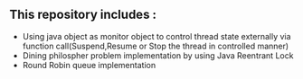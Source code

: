 
## This repository includes :
* Using java object as monitor object to control thread state externally via function call(Suspend,Resume or Stop the thread in controlled manner)
* Dining philospher problem implementation by using Java Reentrant Lock
* Round Robin queue implementation











